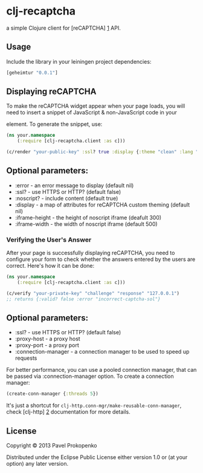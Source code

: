 # clj-recaptcha

a simple Clojure client for [reCAPTCHA] [1] API.

## Usage

Include the library in your leiningen project dependencies:

```clojure
[geheimtur "0.0.1"]
```

## Displaying reCAPTCHA

To make the reCAPTCHA widget appear when your page loads, you will need to insert a snippet of JavaScript & non-JavaScript code in your <form> element.
To generate the snippet, use:

```clojure
(ns your.namespace
    (:require [clj-recaptcha.client :as c]))

(c/render "your-public-key" :ssl? true :display {:theme "clean" :lang "de"})
```

Optional parameters:
--------------------

* :error         - an error message to display (default nil)
* :ssl?          - use HTTPS or HTTP? (default false)
* :noscript?     - include <noscript> content (default true)
* :display       - a map of attributes for reCAPTCHA custom theming (default nil)
* :iframe-height - the height of noscript iframe (deafult 300)
* :iframe-width  - the width of noscript iframe (default 500)

### Verifying the User's Answer

After your page is successfully displaying reCAPTCHA, you need to configure your form to check whether the answers entered by the users are correct.
Here's how it can be done:

```clojure
(ns your.namespace
    (:require [clj-recaptcha.client :as c]))

(c/verify "your-private-key" "challenge" "response" "127.0.0.1")
;; returns {:valid? false :error "incorrect-captcha-sol"}
```
Optional parameters:
--------------------

* :ssl?               - use HTTPS or HTTP? (default false)
* :proxy-host         - a proxy host
* :proxy-port         - a proxy port
* :connection-manager - a connection manager to be used to speed up requests

For better performance, you can use a pooled connection manager, that can be passed via :connection-manager option.
To create a connection manager:

```clojure
(create-conn-manager {:threads 5})
```
It's just a shortcut for `clj-http.conn-mgr/make-reusable-conn-manager`, check [clj-http] [2] documentation for more details.


## License

Copyright © 2013 Pavel Prokopenko

Distributed under the Eclipse Public License either version 1.0 or (at
your option) any later version.

[1]: https://developers.google.com/recaptcha/intro
[2]: https://github.com/dakrone/clj-http